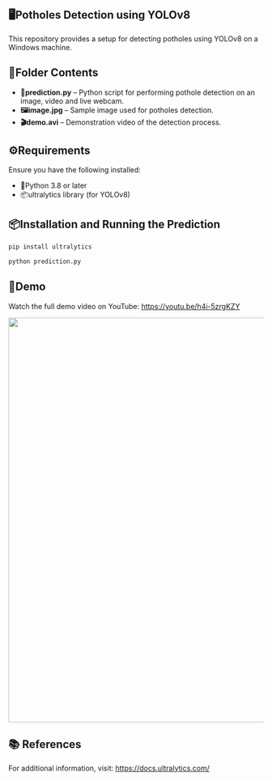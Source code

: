 ## 🖥️Potholes Detection using YOLOv8

This repository provides a setup for detecting potholes using YOLOv8 on a Windows machine.

## 📂Folder Contents

- **🐍prediction.py** –  Python script for performing pothole detection on an image, video and live webcam.
- **🖼️image.jpg** – Sample image used for potholes detection.
- **🎬demo.avi** – Demonstration video of the detection process.

## ⚙️Requirements

Ensure you have the following installed:

- 🐍Python 3.8 or later
- 📦ultralytics library (for YOLOv8)

## 📦Installation and Running the Prediction

```bash
pip install ultralytics
```

```bash
python prediction.py
```

## 🎥Demo 
Watch the full demo video on YouTube: https://youtu.be/h4i-5zrgKZY

<img src="https://github.com/user-attachments/assets/2c3d6fb5-c971-4e25-a15e-ad753dbbd28e" width="800">

## 📚 References

For additional information, visit: https://docs.ultralytics.com/
